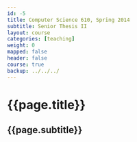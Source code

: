 ```yaml
---
id: -5
title: Computer Science 610, Spring 2014 
subtitle: Senior Thesis II
layout: course
categories: [teaching]
weight: 0
mapped: false
header: false 
course: true
backup: ../../../
---
```


# {{page.title}}

## {{page.subtitle}}
